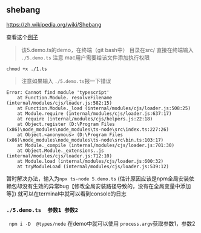 ## shebang
https://zh.wikipedia.org/wiki/Shebang

查看这个[例子](../src/5.demo.ts)
> 该5.demo.ts的demo，在终端（git bash中）  目录在src/  直接在终端输入 `./5.demo.ts`
注意 mac用户需要给该文件添加执行权限
```
chmod +x ./1.ts 
```
> 注意如果输入 `./5.demo.ts`报一下错误
```
Error: Cannot find module 'typescript'
    at Function.Module._resolveFilename (internal/modules/cjs/loader.js:582:15)
    at Function.Module._load (internal/modules/cjs/loader.js:508:25)
    at Module.require (internal/modules/cjs/loader.js:637:17)
    at require (internal/modules/cjs/helpers.js:22:18)
    at Object.register (D:\Program Files (x86)\node_modules\node_modules\ts-node\src\index.ts:227:26)
    at Object.<anonymous> (D:\Program Files (x86)\node_modules\node_modules\ts-node\src\bin.ts:103:17)
    at Module._compile (internal/modules/cjs/loader.js:701:30)
    at Object.Module._extensions..js (internal/modules/cjs/loader.js:712:10)
    at Module.load (internal/modules/cjs/loader.js:600:32)
    at tryModuleLoad (internal/modules/cjs/loader.js:539:12)
```
暂时解决办法，输入为`npx ts-node 5.demo.ts` (估计原因应该是npm全局安装依赖包却没有生效的异常bug【修改全局安装路径导致的，没有在全局变量中添加等】)
就可以在terminal中就可以看到console的日志


### `./5.demo.ts  参数1 参数2 `
` npm i -D  @types/node`
在demo中就可以使用 `process.argv`获取参数1，参数2
